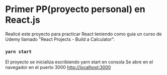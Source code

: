 # Primer PP(proyecto personal) en React.js

Realicé este proyecto para practicar React teniendo como guia un curso de Udemy llamado "React Projects - Build a Calculator".

### `yarn start`

El proyecto se inicializa escribiendo yarn start en consola
Se abre en el navegador en el puerto 3000 [http://localhost:3000](http://localhost:3000)
